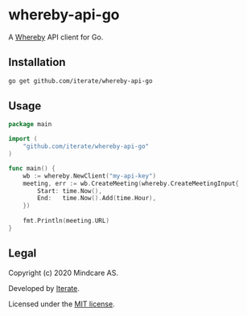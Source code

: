 # whereby-api-go

A [Whereby](https://whereby.com/) API client for Go.

## Installation

```bash
go get github.com/iterate/whereby-api-go
```

## Usage

```go
package main

import (
	"github.com/iterate/whereby-api-go"
)

func main() {
    wb := whereby.NewClient("my-api-key")
    meeting, err := wb.CreateMeeting(whereby.CreateMeetingInput{
        Start: time.Now(),
        End:   time.Now().Add(time.Hour),
    })
    
    fmt.Println(meeting.URL)
}

```

## Legal
Copyright (c) 2020 Mindcare AS.

Developed by [Iterate](https://iterate.no).

Licensed under the [MIT license](LICENSE.txt).
